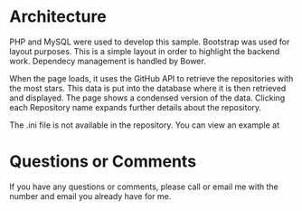 # Architecture
PHP and MySQL were used to develop this sample. Bootstrap was used for layout purposes. This is a simple layout in order to highlight the backend work. Dependecy management is handled by Bower.

When the page loads, it uses the GitHub API to retrieve the repositories with the most stars. This data is put into the database where it is then retrieved and displayed. The page shows a condensed version of the data. Clicking each Repository name expands further details about the repository.

The .ini file is not available in the repository. You can view an example at 
 
# Questions or Comments
If you have any questions or comments, please call or email me with the number and email you already have for me.
